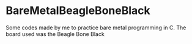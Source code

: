 # BareMetalBeagleBoneBlack
Some codes made by me to practice bare metal programming in C.
The board used was the Beagle Bone Black

